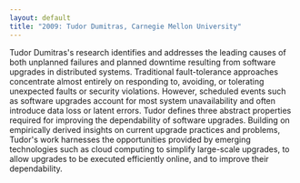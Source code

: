 ```yaml
---
layout: default
title: "2009: Tudor Dumitras, Carnegie Mellon University"
---
```

Tudor Dumitras's research identifies and addresses the leading
causes of both unplanned failures and planned downtime resulting
from software upgrades in distributed systems. Traditional
fault-tolerance approaches concentrate almost entirely on
responding to, avoiding, or tolerating unexpected faults or
security violations. However, scheduled events such as software
upgrades account for most system unavailability and often introduce
data loss or latent errors. Tudor defines three abstract properties
required for improving the dependability of software upgrades.
Building on empirically derived insights on current upgrade
practices and problems, Tudor's work harnesses the opportunities
provided by emerging technologies such as cloud computing to
simplify large-scale upgrades, to allow upgrades to be executed
efficiently online, and to improve their dependability.
